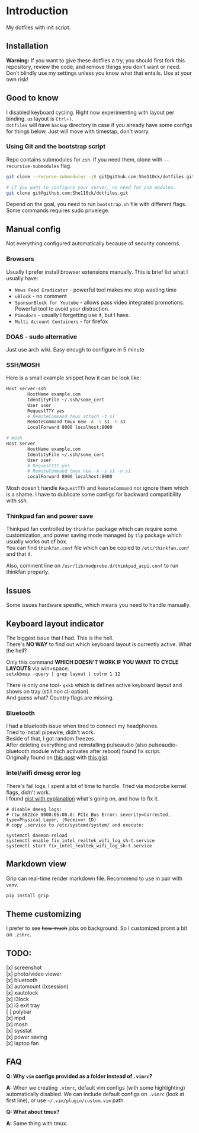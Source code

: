 # Introduction
My dotfiles with init script.  

## Installation
**Warning:** If you want to give these dotfiles a try, you should first fork this repository, review the code, and remove things you don’t want or need. Don’t blindly use my settings unless you know what that entails. Use at your own risk!  

## Good to know
I disabled keyboard cycling. Right now experimenting with layout per binding. `us` layout is `Ctrl+)`.  
`dotfiles` will have `backup` directory in case if you already have some configs for things below. Just will move with timestap, don't worry. 


### Using Git and the bootstrap script

Repo contains submodules for `zsh`. If you need them, clone with  `--recursive-submodules` flag.  
``` bash
git clone --recurse-submodules -j8 git@github.com:She110ck/dotfiles.git

# if you want to configure your server, no need for zsh modules.
git clone git@github.com:She110ck/dotfiles.git
```
Depend on the goal, you need to run `bootstrap.sh` file with different flags.  
Some commands requires sudo privelege. 

## Manual config
Not everything configured automatically because of security concerns.

### Browsers
Usually I prefer install browser extensions manually. This is brief list what I usually have:
* `News Feed Eradicator` - powerful tool makes me stop wasting time
* `uBlock` - no comment
* `SponsorBlock for Youtube` - allows pass video integrated promotions. Powerful tool to avoid your distraction.
* `Pomodoro` - usually I forgetting use it, but I have.
* `Multi Account Containers` - for firefox

### DOAS - sudo alternative
Just use arch wiki. Easy enough to configure in 5 minute

### SSH/MOSH
Here is a small example snippet how it can be look like:

``` sh
Host server-ssh
        HostName example.com
        IdentityFile ~/.ssh/some_cert
        User user
        RequestTTY yes
        # RemoteCommand tmux attach -t s1
        RemoteCommand tmux new -A -s s1 -n s1
        LocalForward 8000 localhost:8000

# mosh
Host server
        HostName example.com
        IdentityFile ~/.ssh/some_cert
        User user
        # RequestTTY yes
        # RemoteCommand tmux new -A -s s1 -n s1
        LocalForward 8000 localhost:8000
```
Mosh doesn't handle `RequestTTY` and `RemoteCommand` nor ignore them which is a shame. I have to dublicate some configs for backward compatibility with ssh.  
### Thinkpad fan and power save
Thinkpad fan controlled by `thinkfan` package which can require some customization, and power saving mode managed by `tlp` package which usually works out of box.  
You can find `thinkfan.conf` file which can be copied to `/etc/thinkfan.conf` and that it.  

Also, comment line on `/usr/lib/modprobe.d/thinkpad_acpi.conf` to run thinkfan properly.

## Issues
Some issues hardware spesific, which means you need to handle manually.

## Keyboard layout indicator
The biggest issue that I had. This is the hell.  
There's **NO WAY** to find out which keyboard layout is currently active. What the hell?  

Only this command **WHICH DOESN'T WORK IF YOU WANT TO CYCLE LAYOUTS** via win+space.  
`setxkbmap -query | grep layout | colrm 1 12`

There is only one tool- `gxkb` which is defines active keyboard layout and shows on tray (still non cli option).  
And guess what? Country flags are missing. 

### Bluetooth
I had a bluetooth issue when tired to connect my headphones.  
Tried to install pipewire, didn't work.  
Beside of that, I got random freezes.  
After deleting everything and reinstalling pulseaudio (also pulseaudio-bluetooth module which activates after reboot) found fix script.  
Originally found on [this post](https://www.jeremymorgan.com/tutorials/linux/how-to-bluetooth-arch-linux/) 
with [this gist](https://gist.github.com/hxss/a3eadb0cc52e58ce7743dff71b92b297).

### Intel/wifi dmesg error log
There's fail logs. I spent a lot of time to handle. Tried via modprobe kernel flags, didn't work.  
I found [gist with explanation](https://gist.github.com/Brainiarc7/3179144393747f35e5155fdbfd675554) what's going on, and how to fix it.
```
# disable dmesg logs:
# rtw_8822ce 0000:05:00.0: PCIe Bus Error: severity=Corrected, type=Physical Layer, (Receiver ID)
# copy .service to /etc/systemd/system/ and execute:

systemctl daemon-reload
systemctl enable fix_intel_realtek_wifi_log_sh-t.service
systemctl start fix_intel_realtek_wifi_log_sh-t.service
```

## Markdown view
Grip can real-time render markdown file. Recommend to use in pair with `venv`.  
``` bash
pip install grip
```
## Theme customizing
I prefer to see ~~how much~~ jobs on background. So I customized promt a bit on `.zshrc`.


## TODO:
[x] screenshot  
[x] photo/video viewer  
[x] bluetooth  
[x] automount (lxsession)  
[x] xautolock  
[x] i3lock  
[x] i3 exit tray  
[ ] polybar  
[x] mpd  
[x] mosh  
[x] sysstat  
[x] power saving  
[x] laptop fan  


## FAQ
**Q: Why `vim` configs provided as a folder instead of `.vimrc`?**  
 
**A:** When we creating `.vimrc`, default vim configs (with some highlighting) automatically disabled. 
 We can include default configs on `.vimrc` (look at first line), or use `~/.vim/plugin/custom.vim` path.  
 
**Q: What about tmux?**  
 
**A:** Same thing with tmux.


